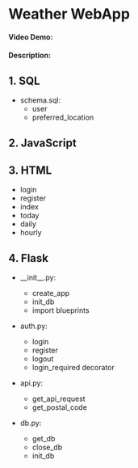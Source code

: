 # **Weather WebApp**
#### Video Demo: <URL HERE>
#### Description:

## 1. SQL
- schema.sql:
    - user
    - preferred_location
    
## 2. JavaScript

## 3. HTML
- login
- register
- index
- today
- daily
- hourly

## 4. Flask
- \_\_init\_\_.py:
    - create_app
    - init_db
    - import blueprints

- auth.py:
    - login
    - register
    - logout
    - login_required decorator

- api.py:
    - get_api_request
    - get_postal_code

- db.py:
    - get_db
    - close_db
    - init_db